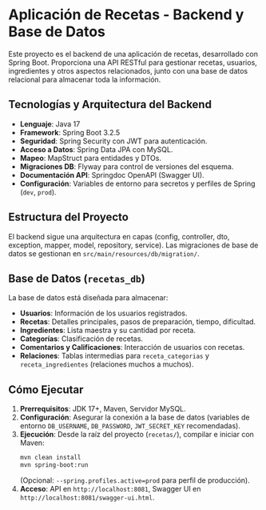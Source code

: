 # Aplicación de Recetas - Backend y Base de Datos

Este proyecto es el backend de una aplicación de recetas, desarrollado con Spring Boot. Proporciona una API RESTful para gestionar recetas, usuarios, ingredientes y otros aspectos relacionados, junto con una base de datos relacional para almacenar toda la información.

## Tecnologías y Arquitectura del Backend

*   **Lenguaje**: Java 17
*   **Framework**: Spring Boot 3.2.5
*   **Seguridad**: Spring Security con JWT para autenticación.
*   **Acceso a Datos**: Spring Data JPA con MySQL.
*   **Mapeo**: MapStruct para entidades y DTOs.
*   **Migraciones DB**: Flyway para control de versiones del esquema.
*   **Documentación API**: Springdoc OpenAPI (Swagger UI).
*   **Configuración**: Variables de entorno para secretos y perfiles de Spring (`dev`, `prod`).

## Estructura del Proyecto

El backend sigue una arquitectura en capas (config, controller, dto, exception, mapper, model, repository, service). Las migraciones de base de datos se gestionan en `src/main/resources/db/migration/`.

## Base de Datos (`recetas_db`)

La base de datos está diseñada para almacenar:
*   **Usuarios**: Información de los usuarios registrados.
*   **Recetas**: Detalles principales, pasos de preparación, tiempo, dificultad.
*   **Ingredientes**: Lista maestra y su cantidad por receta.
*   **Categorías**: Clasificación de recetas.
*   **Comentarios y Calificaciones**: Interacción de usuarios con recetas.
*   **Relaciones**: Tablas intermedias para `receta_categorias` y `receta_ingredientes` (relaciones muchos a muchos).

## Cómo Ejecutar

1.  **Prerrequisitos**: JDK 17+, Maven, Servidor MySQL.
2.  **Configuración**: Asegurar la conexión a la base de datos (variables de entorno `DB_USERNAME`, `DB_PASSWORD`, `JWT_SECRET_KEY` recomendadas).
3.  **Ejecución**: Desde la raíz del proyecto (`recetas/`), compilar e iniciar con Maven:
    ```bash
    mvn clean install
    mvn spring-boot:run
    ```
    (Opcional: `--spring.profiles.active=prod` para perfil de producción).
4.  **Acceso**: API en `http://localhost:8081`, Swagger UI en `http://localhost:8081/swagger-ui.html`.
